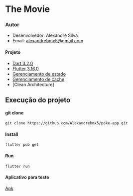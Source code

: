 # The Movie

### Autor

- Desenvolvedor: Alexandre Silva
- Email: alexandrebmx5@gmail.com

#### Projeto

- [Dart 3.2.0](https://dart.dev/)
- [Flutter 3.16.0](https://flutter.dev/)
- [Gerenciamento de estado](https://pub.dev/packages/flutter_bloc)
- [Gerenciamento de cache](https://pub.dev/packages/flutter_bloc)
- [Clean Architecture]

## Execução do projeto

#### git clone

```
git clone https://github.com/Alexandrebmx5/poke-app.git
```

#### Install

```
flutter pub get
```

#### Run

```
flutter run
```

#### Aplicativo para teste
[Apk](assets/apk/app-release.apk)